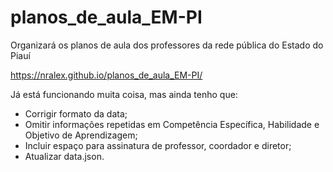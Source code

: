 # planos_de_aula_EM-PI
Organizará os planos de aula dos professores da rede pública do Estado do Piauí

https://nralex.github.io/planos_de_aula_EM-PI/

Já está funcionando muita coisa, mas ainda tenho que:
* Corrigir formato da data;
* Omitir informações repetidas em Competência Específica, 
Habilidade e Objetivo de Aprendizagem;
* Incluir espaço para assinatura de professor, coordador e diretor;
* Atualizar data.json.
